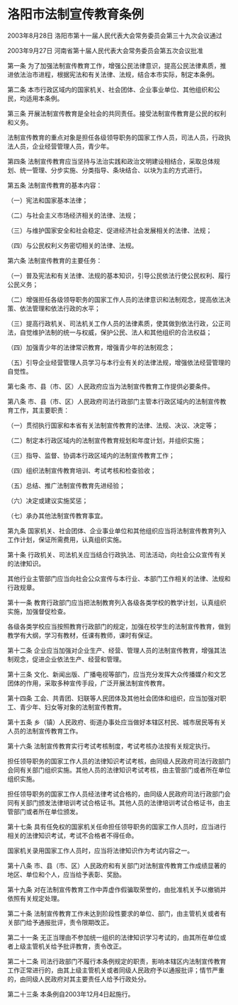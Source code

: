 # 洛阳市法制宣传教育条例

2003年8月28日 洛阳市第十一届人民代表大会常务委员会第三十九次会议通过

2003年9月27日 河南省第十届人民代表大会常务委员会第五次会议批准

<!-- INFO END -->

第一条 为了加强法制宣传教育工作，增强公民法律意识，提高公民法律素质，推进依法治市进程，根据宪法和有关法律、法规，结合本市实际，制定本条例。

第二条 本市行政区域内的国家机关、社会团体、企业事业单位、其他组织和公民，均适用本条例。

第三条 开展法制宣传教育是全社会的共同责任。接受法制宣传教育是公民的权利和义务。

法制宣传教育的重点对象是担任各级领导职务的国家工作人员，司法人员，行政执法人员，企业经营管理人员，青少年。

第四条 法制宣传教育应当坚持与法治实践和政治文明建设相结合，采取总体规划、统一管理、分步实施、分类指导、条块结合、以块为主的方式进行。

第五条 法制宣传教育的基本内容：

（一）宪法和国家基本法律；

（二）与社会主义市场经济相关的法律、法规；

（三）与维护国家安全和社会稳定、促进经济社会发展相关的法律、法规；

（四）与公民权利义务密切相关的法律、法规。

第六条 法制宣传教育的主要任务：

（一）普及宪法和有关法律、法规的基本知识，引导公民依法行使公民权利、履行公民义务；

（二）增强担任各级领导职务的国家工作人员的法律意识和法制观念，提高依法决策、依法管理和依法行政的水平；

（三）提高行政机关、司法机关工作人员的法律素质，使其做到依法行政，公正司法，自觉维护法制的统一与权威，保护公民、法人和其他组织的合法权益；

（四）加强青少年的法律常识教育，增强青少年的法制观念；

（五）引导企业经营管理人员学习与本行业有关的法律法规，增强依法经营管理的自觉性。

第七条 市、县（市、区）人民政府应当为法制宣传教育工作提供必要条件。

第八条 市、县（市、区）人民政府司法行政部门主管本行政区域内的法制宣传教育工作，其主要职责：

（一）贯彻执行国家和本省有关法制宣传教育的法律、法规、决议、决定等；

（二）制定本行政区域内的法制宣传教育规划和年度计划，并组织实施；

（三）指导、监督、协调本行政区域内的法制宣传教育工作；

（四）组织法制宣传教育培训、考试考核和检查验收；

（五）总结、推广法制宣传教育先进经验；

（六）决定或建议实施奖惩；

（七）承办其他法制宣传教育事宜。

第九条 国家机关、社会团体、企业事业单位和其他组织应当将法制宣传教育列入工作计划，保证所需费用，认真组织实施。

第十条 行政机关、司法机关应当结合行政执法、司法活动，向社会公众宣传有关的法律知识。

其他行业主管部门应当向社会公众宣传与本行业、本部门工作相关的法律、法规和行政规章。

第十一条 教育行政部门应当把法制教育列入各级各类学校的教学计划，认真组织实施，加强督促检查。

各级各类学校应当按照教育行政部门的规定，加强在校学生的法制宣传教育，做到教学有大纲，学习有教材，任课有教师，课时有保证。

第十二条 企业应当加强对企业生产、经营、管理人员的法制宣传教育，增强其法制观念，促进企业依法生产、经营和管理。

第十三条 文化、新闻出版、广播电视等部门，应当充分发挥大众传播媒介和文艺团体的作用，采取多种宣传手段，广泛开展法制宣传教育。

第十四条 工会、共青团、妇联等人民团体及其他社会团体和组织，应当加强对职工、青少年、妇女等对象的法制宣传教育。

第十五条 乡（镇）人民政府、街道办事处应当做好本辖区村民、城市居民等有关人员的法制宣传教育工作。

第十六条 法制宣传教育实行考试考核制度，考试考核办法按有关规定执行。

担任领导职务的国家工作人员的法律知识考试考核，由同级人民政府司法行政部门会同有关部门组织实施。其他人员的法律知识考试考核，由主管部门或者所在单位组织实施。

担任领导职务的国家工作人员经法律考试合格的，由同级人民政府司法行政部门会同有关部门颁发法律培训考试合格证书。其他人员的法律培训考试合格证书，由主管部门或者所在单位颁发。

第十七条 具有任免权的国家机关任命担任领导职务的国家工作人员时，应当进行相关的法律知识考试，考试不合格者不得任命。

国家机关录用国家工作人员时，应当将法律知识作为考试内容之一。

第十八条 市、县（市、区）人民政府和有关部门对法制宣传教育工作成绩显著的地区、单位和个人，应当给予表彰、奖励。

第十九条 对在法制宣传教育工作中弄虚作假骗取荣誉的，由批准机关予以撤销并依照有关规定处理。

第二十条 法制宣传教育工作未达到阶段性要求的单位、部门，由主管机关或者有关部门给予通报批评，责令限期改正。

第二十一条 无正当理由不参加统一组织的法律知识学习考试的，由其所在单位或者上级主管机关给予批评教育，责令改正。

第二十二条 司法行政部门不履行本条例规定的职责，影响本辖区内法制宣传教育工作正常进行的，由其上级主管机关或者同级人民政府予以通报批评；情节严重的，由同级人民政府对其主要责任人给予行政处分。

第二十三条 本条例自2003年12月4日起施行。